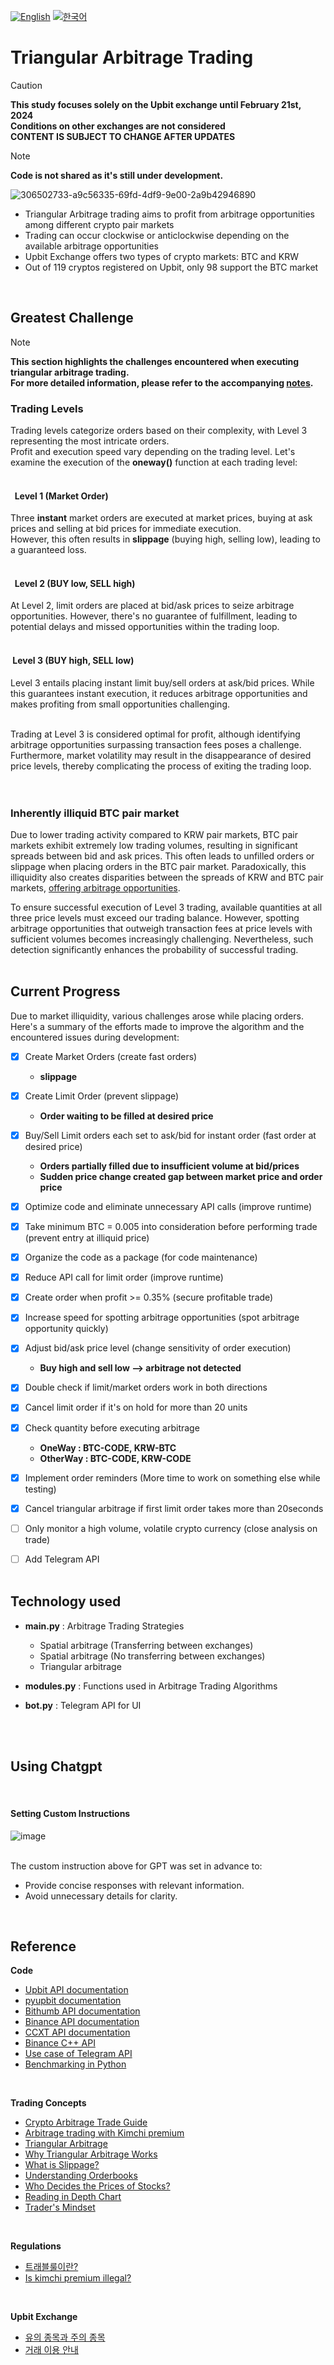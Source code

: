 [![English](https://img.shields.io/badge/lang-English-blue.svg)](https://github.com/juho-creator/triangular_arbitrage/blob/main/README.md)
[![한국어](https://img.shields.io/badge/lang-한국어-red.svg)](https://github.com/juho-creator/triangular_arbitrage/blob/main/README.KR.md)

# Triangular Arbitrage Trading

> [!CAUTION]  
> **This study focuses solely on the Upbit exchange until February 21st, 2024 </br>
>  Conditions on other exchanges are not considered</br>
> CONTENT IS SUBJECT TO CHANGE AFTER UPDATES**

> [!NOTE]
> **Code is not shared as it's still under development.**

![306502733-a9c56335-69fd-4df9-9e00-2a9b42946890](https://github.com/juho-creator/triangular_arbitrage/assets/72856990/cfe964f7-e0d6-404d-8cfa-3409926ee38f)


- Triangular Arbitrage trading aims to profit from arbitrage opportunities among different crypto pair markets
- Trading can occur clockwise or anticlockwise depending on the available arbitrage opportunities
- Upbit Exchange offers two types of crypto markets: BTC and KRW
- Out of 119 cryptos registered on Upbit, only 98 support the BTC market


</br>


## Greatest Challenge
> [!NOTE]
> **This section highlights the challenges encountered when executing triangular arbitrage trading. </br>
> For more detailed information, please refer to the accompanying [notes](https://github.com/juho-creator/triangular_arbitrage/blob/main/triangular_arbitrage.pdf).**


### Trading Levels
Trading levels categorize orders based on their complexity, with Level 3 representing the most intricate orders. </br>
Profit and execution speed vary depending on the trading level. 
Let's examine the execution of the **oneway()** function at each trading level:
</br></br>

#### &nbsp; Level 1 (Market Order) 
 Three **instant** market orders are executed at market prices, buying at ask prices and selling at bid prices for immediate execution. </br>
 However, this often results in **slippage** (buying high, selling low), leading to a guaranteed loss.
</br></br>

#### &nbsp; Level 2 (BUY low, SELL high)
At Level 2, limit orders are placed at bid/ask prices to seize arbitrage opportunities. However, there's no guarantee of fulfillment, leading to potential delays and missed opportunities within the trading loop.
</br></br>

#### &nbsp;Level 3 (BUY high, SELL low)
Level 3 entails placing instant limit buy/sell orders at ask/bid prices. While this guarantees instant execution, it reduces arbitrage opportunities and makes profiting from small opportunities challenging.
</br></br>

Trading at Level 3 is considered optimal for profit, although identifying arbitrage opportunities surpassing transaction fees poses a challenge. Furthermore, market volatility may result in the disappearance of desired price levels, thereby complicating the process of exiting the trading loop.
</br></br></br>


### Inherently illiquid BTC pair market
Due to lower trading activity compared to KRW pair markets, BTC pair markets exhibit extremely low trading volumes, resulting in significant spreads between bid and ask prices. This often leads to unfilled orders or slippage when placing orders in the BTC pair market. Paradoxically, this illiquidity also creates disparities between the spreads of KRW and BTC pair markets, [offering arbitrage opportunities](https://www.youtube.com/clip/UgkxjqQU0dMrhLZH7qmjGzrWW1lKQGeSzllp).</br>

To ensure successful execution of Level 3 trading, available quantities at all three price levels must exceed our trading balance. However, spotting arbitrage opportunities that outweigh transaction fees at price levels with sufficient volumes becomes increasingly challenging. Nevertheless, such detection significantly enhances the probability of successful trading.
</br>
</br>


## Current Progress 
Due to market illiquidity, various challenges arose while placing orders. Here's a summary of the efforts made to improve the algorithm and the encountered issues during development:

- [x] Create Market Orders (create fast orders)
   - **slippage**
- [X] Create Limit Order (prevent slippage)
   - **Order waiting to be filled at desired price**
- [X] Buy/Sell Limit orders each set to ask/bid for instant order (fast order at desired price)
   - **Orders partially filled due to insufficient volume at bid/prices**
   - **Sudden price change created gap between market price and order price**
- [X] Optimize code and eliminate unnecessary API calls (improve runtime)
- [X] Take minimum BTC = 0.005 into consideration before performing trade (prevent entry at illiquid price)
- [X] Organize the code as a package (for code maintenance)
- [X] Reduce API call for limit order (improve runtime) 
- [X] Create order when profit >= 0.35% (secure profitable trade)
- [X] Increase speed for spotting arbitrage opportunities (spot arbitrage opportunity quickly) 
- [X] Adjust bid/ask price level (change sensitivity of order execution)
  - **Buy high and sell low --> arbitrage not detected**
- [X] Double check if limit/market orders work in both directions
- [X]  Cancel limit order if it's on hold for more than 20 units
- [X]  Check quantity before executing arbitrage
   - **OneWay : BTC-CODE, KRW-BTC**
   - **OtherWay : BTC-CODE, KRW-CODE**
- [X] Implement order reminders (More time to work on something else while testing)
- [X] Cancel triangular arbitrage if first limit order takes more than 20seconds
- [ ] Only monitor a high volume, volatile crypto currency (close analysis on trade)
- [ ] Add Telegram API
</br></br>




## Technology used
- **main.py** : Arbitrage Trading Strategies
  - Spatial arbitrage (Transferring between exchanges)
  - Spatial arbitrage  (No transferring between exchanges)
  - Triangular arbitrage
  
- **modules.py** : Functions used in Arbitrage Trading Algorithms
- **bot.py** : Telegram API for UI
</br>
</br>

## Using Chatgpt 
</br>

#### Setting Custom Instructions
![image](https://github.com/juho-creator/triangular_arbitrage/assets/72856990/c99bd5b8-c105-4788-b685-a4f78360dd50)
</br></br>


The custom instruction above for GPT was set in advance to:
- Provide concise responses with relevant information.
- Avoid unnecessary details for clarity.
</br>


## Reference
**Code**
- [Upbit API documentation](https://docs.upbit.com/reference/%EC%A0%84%EC%B2%B4-%EA%B3%84%EC%A2%8C-%EC%A1%B0%ED%9A%8C)
- [pyupbit documentation](https://github.com/sharebook-kr/pyupbit?tab=readme-ov-file)
- [Bithumb API documentation](https://apidocs.bithumb.com/reference/%ED%98%B8%EA%B0%80-%EC%A0%95%EB%B3%B4-%EC%A1%B0%ED%9A%8C)
- [Binance API documentation](https://binance-docs.github.io/apidocs/spot/en/)
- [CCXT API documentation](https://docs.ccxt.com)
-	[Binance C++ API](https://github.com/binance-exchange/binacpp)
- [Use case of Telegram API](https://charliethewanderer.medium.com/scrape-news-and-corporate-announcements-in-real-time-2-deployment-27ae489f598a)
- [Benchmarking in Python](https://www.youtube.com/watch?v=DBoobQxqiQw)
</br>
 
  
**Trading Concepts**
- [Crypto Arbitrage Trade Guide](https://coincodecap.com/crypto-arbitrage-guide-how-to-make-money-as-a-beginner)
- [Arbitrage trading with Kimchi premium](https://charlietrip.tistory.com/19)
- [Triangular Arbitrage](https://www.youtube.com/watch?v=lKu2LAgEcpU)
- [Why Triangular Arbitrage Works](https://www.youtube.com/clip/UgkxjqQU0dMrhLZH7qmjGzrWW1lKQGeSzllp)
- [What is Slippage?](https://www.youtube.com/watch?v=gaVYPGrxykw)
- [Understanding Orderbooks](https://www.youtube.com/watch?v=Jxyuf-cDKeg)
- [Who Decides the Prices of Stocks?](https://www.youtube.com/watch?v=HxNH7xi4zq8)
- [Reading in Depth Chart](https://youtube.com/clip/Ugkx0c5M3OF96EjkuDo8IfXJGjiR6XCdZ8_f?si=jnnrMETCA_Mn0iLC)
- [Trader's Mindset](https://www.youtube.com/clip/Ugkx2DdNUkPZUtbCsDDo0xmG4veFGHboxH49)
</br>


**Regulations**
- [트래블룰이란?](https://upbitcs.zendesk.com/hc/ko/articles/4498679629337-%ED%8A%B8%EB%9E%98%EB%B8%94%EB%A3%B0-%EC%95%8C%EC%95%84%EB%B3%B4%EA%B8%B0)
- [Is kimchi premium illegal?](https://youtube.com/shorts/YF3FK_4NOmM?si=ZgVCQ__LfEPyzb97)
</br>

**Upbit Exchange**
- [유의 종목과 주의 종목](https://upbitcs.zendesk.com/hc/ko/articles/900005994766-%EC%9C%A0%EC%9D%98-%EC%A2%85%EB%AA%A9%EA%B3%BC-%EC%A3%BC%EC%9D%98-%EC%A2%85%EB%AA%A9%EC%9D%B4-%EB%AC%B4%EC%97%87%EC%9D%B8%EA%B0%80%EC%9A%94)
- [거래 이용 안내](https://upbitcs.zendesk.com/hc/ko/articles/4403838454809-%EA%B1%B0%EB%9E%98-%EC%9D%B4%EC%9A%A9-%EC%95%88%EB%82%B4)



